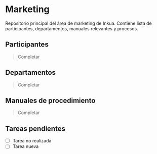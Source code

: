 # Marketing
Repositorio principal del área de marketing de Inkua. Contiene lista de participantes, departamentos, manuales relevantes y procesos. 

## Participantes
> Completar
## Departamentos
> Completar

## Manuales de procedimiento
> Completar

## Tareas pendientes
- [ ] Tarea no realizada
- [ ] Tarea nueva
